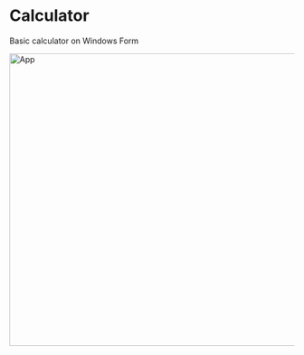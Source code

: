 # Calculator
Basic calculator on Windows Form

<!-- <img src="https://github.com/Erykalin1986/Calculator/tree/master/Calculator/images/app.png" alt="App"> -->
<img src="https://github.com/Erykalin1986/Calculator/tree/master/Calculator/images/app.png" alt="App" height="518">